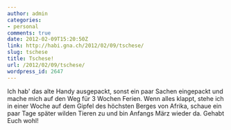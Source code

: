```yaml
---
author: admin
categories:
- personal
comments: true
date: 2012-02-09T15:20:50Z
link: http://habi.gna.ch/2012/02/09/tschese/
slug: tschese
title: Tschese!
url: /2012/02/09/tschese/
wordpress_id: 2647
---
```


Ich hab' das alte Handy ausgepackt, sonst ein paar Sachen eingepackt und mache mich auf den Weg für 3 Wochen Ferien. Wenn alles klappt, stehe ich in einer Woche auf dem Gipfel des höchsten Berges von Afrika, schaue ein paar Tage später wilden Tieren zu und bin Anfangs März wieder da. Gehabt Euch wohl!
